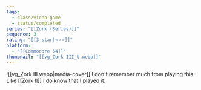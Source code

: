 ```yaml
---
tags:
  - class/video-game
  - status/completed
series: "[[Zork (Series)]]"
sequence: 3
rating: "[[3-star|⭐️⭐️⭐️]]"
platform:
  - "[[Commodore 64]]"
thumbnail: "[[vg_Zork III_t.webp]]"
---
```

![[vg_Zork III.webp|media-cover]]
I don't remember much from playing this. Like [[Zork II]] I do know that I played it.
